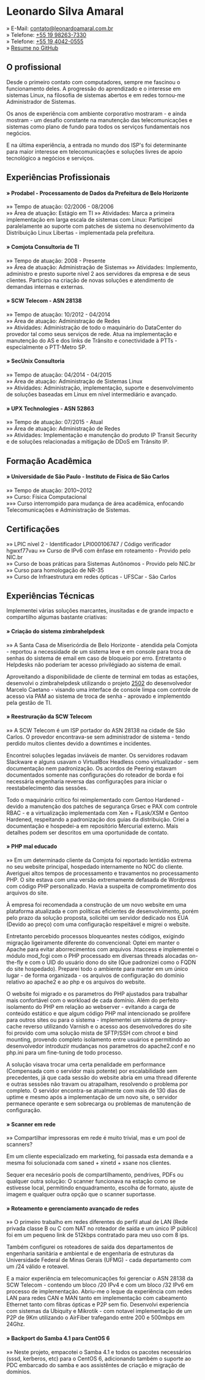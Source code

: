 Leonardo Silva Amaral
================================================================================

&raquo;		E-Mail: <contato@leonardoamaral.com.br>  
&raquo;		Telefone: [+55 19 98263-7330](tel:+5519982637330)  
&raquo;		Telefone: [+55 19 4042-0555](tel:+551940420555)  
&raquo;		[Resume no GitHub](https://github.com/leleobhz/resume)  

O profissional
--------------------------------------------------------------------------------

Desde o primeiro contato com computadores, sempre me fascinou o funcionamento deles. A progressão do aprendizado e o interesse em sistemas Linux, na filosofia de sistemas abertos e em redes tornou-me Administrador de Sistemas.

Os anos de experiência com ambiente corporativo mostraram - e ainda mostram - um desafio constante na manutenção das telecomunicações e sistemas como plano de fundo para todos os serviços fundamentais nos negócios.

E na última experiência, a entrada no mundo dos ISP's foi determinante para maior interesse em telecomunicações e soluções livres de apoio tecnológico a negócios e serviços.

Experiências Profissionais
--------------------------------------------------------------------------------

#### &raquo; Prodabel - Processamento de Dados da Prefeitura de Belo Horizonte

&raquo;&raquo; Tempo de atuação: 02/2006 - 08/2006  
&raquo;&raquo; Área de atuação: Estágio em TI
&raquo;&raquo; Atividades: Marca a primeira implementação em larga escala de sistemas com Linux: Participei paralelamente ao suporte com patches de sistema no desenvolvimento da Distribuição Linux Libertas - implementada pela prefeitura.  

#### &raquo; Comjota Consultoria de TI

&raquo;&raquo; Tempo de atuação: 2008 - Presente  
&raquo;&raquo; Área de atuação: Administração de Sistemas
&raquo;&raquo; Atividades: Implemento, administro e presto suporte nível 2 aos servidores da empresa e de seus clientes. Participo na criação de novas soluções e atendimento de demandas internas e externas.  

#### &raquo; SCW Telecom - ASN 28138

&raquo;&raquo; Tempo de atuação: 10/2012 - 04/2014  
&raquo;&raquo; Área de atuação: Administração de Redes  
&raquo;&raquo; Atividades: Administração de todo o maquinário do DataCenter do provedor tal como seus serviços de rede. Atua na implementação e manutenção do AS e dos links de Trânsito e conectividade à PTTs - especialmente o PTT-Metro SP.  

#### &raquo; SecUnix Consultoria
&raquo;&raquo; Tempo de atuação: 04/2014 - 04/2015  
&raquo;&raquo; Área de atuação: Administração de Sistemas Linux  
&raquo;&raquo; Atividades: Administração, implementação, suporte e desenvolvimento de soluções baseadas em Linux em nível intermediário e avançado.

#### &raquo; UPX Technologies - ASN 52863
&raquo;&raquo; Tempo de atuação: 07/2015 - Atual  
&raquo;&raquo; Área de atuação: Administração de Redes  
&raquo;&raquo; Atividades: Implementação e manutenção do produto IP Transit Security e de soluções relacionadas a mitigação de DDoS em Trânsito IP.

Formação Acadêmica
--------------------------------------------------------------------------------

#### &raquo; Universidade de São Paulo - Instituto de Física de São Carlos

&raquo;&raquo; Tempo de atuação: 2010~2012  
&raquo;&raquo; Curso: Física Computacional  
&raquo;&raquo;&raquo; Curso interrompido para mudança de área acadêmica, enfocando Telecomunicações e Administração de Sistemas.  

Certificações
--------------------------------------------------------------------------------

&raquo;&raquo; LPIC nível 2 - Identificador LPI000106747 / Código verificador hgwxf77vau
&raquo;&raquo; Curso de IPv6 com ênfase em roteamento - Provido pelo NIC.br  
&raquo;&raquo; Curso de boas práticas para Sistemas Autônomos - Provido pelo NIC.br  
&raquo;&raquo; Curso para homologação de NR-35  
&raquo;&raquo; Curso de Infraestrutura em redes ópticas - UFSCar - São Carlos  

Experiências Técnicas
--------------------------------------------------------------------------------

Implementei várias soluções marcantes, inusitadas e de grande impacto e compartilho algumas bastante criativas:

#### &raquo; Criação do sistema zimbrahelpdesk

&raquo;&raquo; A Santa Casa de Misericórdia de Belo Horizonte - atendida pela Comjota - reportou a necessidade de um sistema leve e em console para troca de senhas do sistema de email em caso de bloqueio por erro. Entretanto o Helpdesks não poderiam ter acesso privilégiado ao sistema de email. 

Aproveitando a disponibilidade de cliente de terminal em todas as estações, desenvolvi o zimbrahelpdesk utilizando o projeto [2502](https://github.com/caetanus/resume/blob/master/resume-pt_br.rst#2502) do desenvolvedor Marcelo Caetano - visando uma interface de console limpa com controle de acesso via PAM ao sistema de troca de senha - aprovado e implementdo pela gestão de TI.

#### &raquo; Reestruração da SCW Telecom
&raquo;&raquo; A SCW Telecom é um ISP portador do ASN 28138 na cidade de São Carlos. O provedor encontrava-se sem administrador de sistema - tendo perdido muitos clientes devido a downtimes e incidentes. 

Encontrei soluções legadas inviáveis de manter. Os servidores rodavam Slackware e alguns usavam o VirtualBox Headless como virtualizador - sem documentação nem padronização. Os acordos de Peering estavam documentados somente nas configurações do roteador de borda e foi necessária engenharia reversa das configurações para iniciar o reestabelecimento das sessões. 

Todo o maquinário crítico foi reimplementado com Gentoo Hardened - devido a manutenção dos patches de segurança Grsec e PAX com controle RBAC - e a virtualização implementada com Xen + FLask/XSM e Gentoo Hardened, respeitando a padronização dos guias da distribuição. Criei a documentação e hospedei-a em repositório Mercurial externo. Mais detalhes podem ser descritos em uma oportunidade de contato.

#### &raquo; PHP mal educado
&raquo;&raquo; Em um determinado cliente da Comjota foi reportado lentidão extrema no seu website principal, hospedado internamente no NOC do cliente.  
Averiguei altos tempos de processamento e travamentos no processamento PHP. O site estava com uma versão extremamente defasada de Wordpress com código PHP personalizado. Havia a suspeita de comprometimento dos arquivos do site.

À empresa foi recomendada a construção de um novo website em uma plataforma atualizada e com políticas eficientes de desenvolvimento, porém pelo prazo da solução proposta, solicitei um servidor dedicado nos EUA (Devido ao preço) com uma configuração respeitável e migrei o website. 

Entretanto percebido processos bloqueantes nestes códigos, exigindo migração ligeiramente diferente do convencional: Optei em manter o Apache para evitar aborrecimentos com arquivos .htaccess e implementei o módulo mod\_fcgi com o PHP processado em diversas threads alocadas on-the-fly e com o UID do usuário dono do site (Que padronizei como o FQDN do site hospedado). Preparei todo o ambiente para manter em um único lugar - de forma organizada - os arquivos de configuração do domínio relativo ao apache2 e ao php e os arquivos do website. 

O website foi migrado e os parametros do PHP ajustados para trabalhar mais confortável com o workload de cada domínio. Além do perfeito isolamento do PHP em relação ao webserver - evitando a carga de conteúdo estático e que algum código PHP mal intencionado se prolifere para outros sites ou para o sistema - implementei um sistema de proxy-cache reverso utilizando Varnish e o acesso aos desenvolvedores do site foi provido com uma solução mista de SFTP/SSH com chroot e bind mounting, provendo completo isolamento entre usuários e permitindo ao desenvolvedor introduzir mudanças nos parametros do apache2.conf e no php.ini para um fine-tuning de todo processo.

A solução visava trocar uma certa penalidade em performance (Compensada com o servidor mais potente) por escalabilidade sem precedentes, já que cada sessão do website abria em uma thread diferente e outras sessões não travam ou atrapalham, resolvendo o problema por completo. O servidor encontra-se atualmente com mais de 130 dias de uptime e mesmo após a implementação de um novo site, o servidor permanece operante e sem sobrecarga ou problemas de manutenção de configuração.

#### &raquo; Scanner em rede
&raquo;&raquo; Compartilhar impressoras em rede é muito trivial, mas e um pool de scanners? 

Em um cliente especializado em marketing, foi passada esta demanda e a mesma foi solucionada com saned + xinetd + xsane nos clientes. 

Sequer era necesário pools de compartilhamento, pendrives, PDFs ou qualquer outra solução: O scanner funcionava na estação como se estivesse local, permitindo enquadramento, escolha de formato, ajuste de imagem e qualquer outra opção que o scanner suportasse.

#### &raquo; Roteamento e gerenciamento avançado de redes
&raquo;&raquo; O primeiro trabalho em redes diferentes do perfil atual de LAN (Rede privada classe B ou C com NAT no roteador de saída e um único IP público) foi em um pequeno link de 512kbps contratado para meu uso com 8 ips.

Também configurei os roteadores de saída dos departamentos de engenharia sanitária e ambiental e de engenharia de estruturas da Universidade Federal de Minas Gerais (UFMG) - cada departamento com um /24 válido e roteavel. 

E a maior experiência em telecomunicações foi gerenciar o ASN 28138 da SCW Telecom - contendo um bloco /20 IPv4 e com um bloco /32 IPv6 em processo de implementação. Abriu-me o leque da experiência com redes LAN para redes CAN e MAN tanto em implementação com cabeamento Ethernet tanto com fibras ópticas e P2P sem fio. Desenvolvi experiencia com sistemas da Ubiquity e Mikrotik - com notavel implementação de um P2P de 9Km utilizando o AirFiber trafegando entre 200 e 500mbps em 24Ghz.

#### &raquo; Backport do Samba 4.1 para CentOS 6
&raquo;&raquo; Neste projeto, empacotei o Samba 4.1 e todos os pacotes necessários (sssd, kerberos, etc) para o CentOS 6, adicionando também o suporte ao PDC embarcado do samba e aos assistêntes de criação e migração de domínios.
